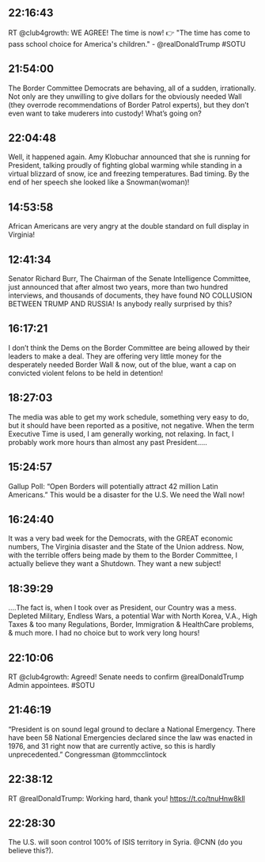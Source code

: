## 22:16:43
RT @club4growth: WE AGREE! The time is now! 👉 "The time has come to pass school choice for America's children." - @realDonaldTrump #SOTU
## 21:54:00
The Border Committee Democrats are behaving, all of a sudden, irrationally. Not only are they unwilling to give dollars for the obviously needed Wall (they overrode recommendations of Border Patrol experts), but they don’t even want to take muderers into custody! What’s going on?
## 22:04:48
Well, it happened again. Amy Klobuchar announced that she is running for President, talking proudly of fighting global warming while standing in a virtual blizzard of snow, ice and freezing temperatures. Bad timing. By the end of her speech she looked like a Snowman(woman)!
## 14:53:58
African Americans are very angry at the double standard on full display in Virginia!
## 12:41:34
Senator Richard Burr, The Chairman of the Senate Intelligence Committee, just announced that after almost two years, more than two hundred interviews, and thousands of documents, they have found NO COLLUSION BETWEEN TRUMP AND RUSSIA! Is anybody really surprised by this?
## 16:17:21
I don’t think the Dems on the Border Committee are being allowed by their leaders to make a deal. They are offering very little money for the desperately needed Border Wall &amp; now, out of the blue, want a cap on convicted violent felons to be held in detention!
## 18:27:03
The media was able to get my work schedule, something very easy to do, but it should have been reported as a positive, not negative. When the term Executive Time is used, I am generally working, not relaxing. In fact, I probably work more hours than almost any past President.....
## 15:24:57
Gallup Poll: “Open Borders will potentially attract 42 million Latin Americans.” This would be a disaster for the U.S. We need the Wall now!
## 16:24:40
It was a very bad week for the Democrats, with the GREAT economic numbers, The Virginia disaster and the State of the Union address. Now, with the terrible offers being made by them to the Border Committee, I actually believe they want a Shutdown. They want a new subject!
## 18:39:29
....The fact is, when I took over as President, our Country was a mess. Depleted Military, Endless Wars, a potential War with North Korea, V.A., High Taxes &amp; too many Regulations, Border, Immigration &amp; HealthCare problems, &amp; much more. I had no choice but to work very long hours!
## 22:10:06
RT @club4growth: Agreed! Senate needs to confirm @realDonaldTrump Admin appointees. #SOTU
## 21:46:19
“President is on sound legal ground to declare a National Emergency. There have been 58 National Emergencies declared since the law was enacted in 1976, and 31 right now that are currently active, so this is hardly unprecedented.” Congressman @tommcclintock
## 22:38:12
RT @realDonaldTrump: Working hard, thank you! https://t.co/tnuHnw8kll
## 22:28:30
The U.S. will soon control 100% of ISIS territory in Syria. @CNN (do you believe this?).

